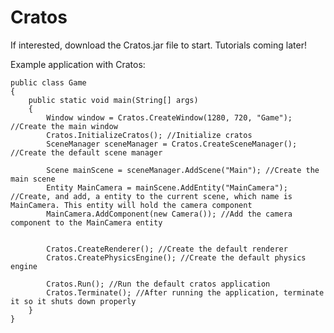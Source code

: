 # Cratos

If interested, download the Cratos.jar file to start.
Tutorials coming later!


Example application with Cratos:

    public class Game
    {
        public static void main(String[] args)
        {
            Window window = Cratos.CreateWindow(1280, 720, "Game"); //Create the main window
            Cratos.InitializeCratos(); //Initialize cratos
            SceneManager sceneManager = Cratos.CreateSceneManager(); //Create the default scene manager

            Scene mainScene = sceneManager.AddScene("Main"); //Create the main scene
            Entity MainCamera = mainScene.AddEntity("MainCamera"); //Create, and add, a entity to the current scene, which name is MainCamera. This entity will hold the camera component
            MainCamera.AddComponent(new Camera()); //Add the camera component to the MainCamera entity


            Cratos.CreateRenderer(); //Create the default renderer
            Cratos.CreatePhysicsEngine(); //Create the default physics engine

            Cratos.Run(); //Run the default cratos application
            Cratos.Terminate(); //After running the application, terminate it so it shuts down properly
        }
    }
